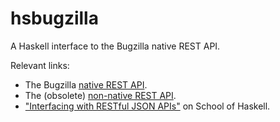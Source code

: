 hsbugzilla
==========

A Haskell interface to the Bugzilla native REST API.

Relevant links:

- The Bugzilla [native REST API](https://wiki.mozilla.org/BMO/REST).
- The (obsolete) [non-native REST API](https://wiki.mozilla.org/Bugzilla%3aREST_API).
- ["Interfacing with RESTful JSON APIs"](https://www.fpcomplete.com/school/to-infinity-and-beyond/competition-winners/interfacing-with-restful-json-apis) on School of Haskell.

